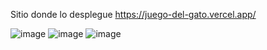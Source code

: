 Sitio donde lo desplegue
https://juego-del-gato.vercel.app/

![image](https://user-images.githubusercontent.com/62400894/194770240-189d457b-c9ea-454a-b796-0c0102a30623.png)
![image](https://user-images.githubusercontent.com/62400894/194770258-900a89e6-f600-4648-8e1a-b569e059b2c1.png)
![image](https://user-images.githubusercontent.com/62400894/194770280-073b68df-d39c-4021-8fc6-254389684a1f.png)

